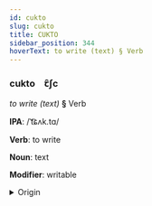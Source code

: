 ```yaml
---
id: cukto
slug: cukto
title: CUKTO
sidebar_position: 344
hoverText: to write (text) § Verb
---
```


### cukto&emsp;<span kind="abugida">ꞇ̑ʃc</span>

*to write (text)* **§** Verb

**IPA**: /ˈt͡ɕʌk.tɑ/

**Verb**: to write

**Noun**: text

**Modifier**: writable

<details>
    <summary>Origin</summary>
    Korean 적다 jeokda [t͡ɕʌ̹k̚t͈a̠]<br/>
    <em>Koreic Language Family</em>
</details>